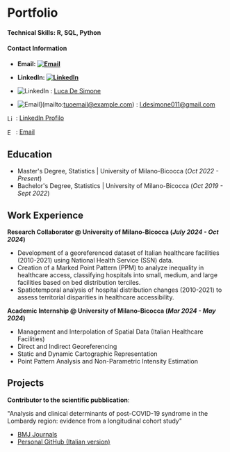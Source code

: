 # Portfolio

#### Technical Skills: R, SQL, Python
#### Contact Information  
- **Email: [![Email](https://img.shields.io/badge/Email-D14836?style=for-the-badge&logo=gmail&logoColor=white)](mailto:l.desimone011@gmail.com)**  
- **LinkedIn: [![LinkedIn](https://img.shields.io/badge/LinkedIn-0077B5?style=for-the-badge&logo=linkedin&logoColor=white)](https://www.linkedin.com/in/luca-de-simone-77b461273/)**

- ![LinkedIn](https://img.freepik.com/vettori-premium/logo-linkedin-quadrato-isolato-su-sfondo-bianco_469489-892.jpg?semt=ais_hybrid) : [Luca De Simone](https://www.linkedin.com/in/luca-de-simone-77b461273/)
- ![Email](https://upload.wikimedia.org/wikipedia/commons/4/4f/Gmail_Icon.png)](mailto:tuoemail@example.com) : [l.desimone011@gmail.com](mailto:l.desimone011@gmail.com)

<img src="https://img.freepik.com/vettori-premium/logo-linkedin-quadrato-isolato-su-sfondo-bianco_469489-892.jpg?semt=ais_hybrid" alt="LinkedIn" style="width:16px; vertical-align:middle;"> : 
[LinkedIn Profilo](https://www.linkedin.com/in/tuo-profilo/)

<img src="https://upload.wikimedia.org/wikipedia/commons/4/4f/Gmail_Icon.png" alt="Email" style="width:16px; vertical-align:middle;"> : 
[Email](mailto:tuoemail@example.com)


## Education			       		
- Master's Degree, Statistics	| University of Milano-Bicocca (_Oct 2022 - Present_)	 			        		
- Bachelor's Degree, Statistics | University of Milano-Bicocca (_Oct 2019 - Sept 2022_)

## Work Experience
**Research Collaborator @ University of Milano-Bicocca (_July 2024 - Oct 2024_)**
- Development of a georeferenced dataset of Italian healthcare facilities (2010-2021) using National Health Service (SSN) data.
- Creation of a Marked Point Pattern (PPM) to analyze inequality in healthcare access, classifying hospitals into small, medium, and large facilities based on bed distribution terciles.
- Spatiotemporal analysis of hospital distribution changes (2010-2021) to assess territorial disparities in healthcare accessibility.


**Academic Internship @ University of Milano-Bicocca (_Mar 2024 - May 2024_)**
- Management and Interpolation of Spatial Data (Italian Healthcare Facilities)
- Direct and Indirect Georeferencing
- Static and Dynamic Cartographic Representation
- Point Pattern Analysis and Non-Parametric Intensity Estimation


## Projects
**Contributor to the scientific pubblication**:  

"Analysis and clinical determinants of post-COVID-19 syndrome in the Lombardy region: evidence from a longitudinal cohort study"  
- [BMJ Journals](https://bmjopen.bmj.com/content/14/2/e075185)  
- [Personal GitHub (Italian version)](https://lucadesimonegit.github.io/portfolio/SelfSelectionRegressionLongCovid_ITA.pdf)
  

